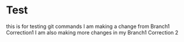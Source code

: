 # Test
this is for testing git commands
I am making a change from Branch1	Correction1
I am also making more changes in my Branch1	Correction 2

